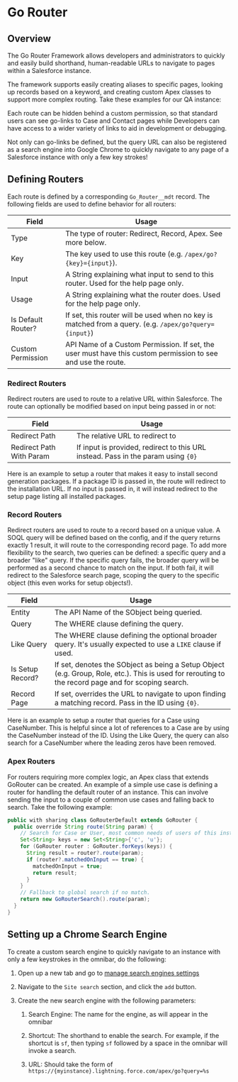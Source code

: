 # Go Router

## Overview

The Go Router Framework allows developers and administrators to quickly and
easily build shorthand, human-readable URLs to navigate to pages within a
Salesforce instance.

The framework supports easily creating aliases to specific pages, looking up
records based on a keyword, and creating custom Apex classes to support more
complex routing. Take these examples for our QA instance:

Each route can be hidden behind a custom permission, so that standard users can
see go-links to Case and Contact pages while Developers can have access to a
wider variety of links to aid in development or debugging.

Not only can go-links be defined, but the query URL can also be registered as a
search engine into Google Chrome to quickly navigate to any page of a Salesforce
instance with only a few key strokes!

## Defining Routers

Each route is defined by a corresponding `Go_Router__mdt` record. The following
fields are used to define behavior for all routers:

| Field              | Usage                                                   |
| ------------------ | ------------------------------------------------------- |
| Type               | The type of router: Redirect, Record, Apex. See more below.      |
| Key                | The key used to use this route (e.g. `/apex/go?{key}={input}`).                      |
| Input              | A String explaining what input to send to this router. Used for the help page only.       |
| Usage              | A String explaining what the router does. Used for the help page only.              |
| Is Default Router? | If set, this router will be used when no key is matched from a query. (e.g. `/apex/go?query={input}`)  |
| Custom Permission  | API Name of a Custom Permission. If set, the user must have this custom permission to see and use the route.  |

### Redirect Routers

Redirect routers are used to route to a relative URL within Salesforce. The
route can optionally be modified based on input being passed in or not:

| Field                    | Usage                                      |
| ------------------------ | ------------------------------------------ |
| Redirect Path            | The relative URL to redirect to            |
| Redirect Path With Param | If input is provided, redirect to this URL instead. Pass in the param using `{0}` |

Here is an example to setup a router that makes it easy to install second
generation packages. If a package ID is passed in, the route will redirect to
the installation URL. If no input is passed in, it will instead redirect to the
setup page listing all installed packages.

### Record Routers

Redirect routers are used to route to a record based on a unique value. A SOQL
query will be defined based on the config, and if the query returns exactly 1
result, it will route to the corresponding record page. To add more flexibility
to the search, two queries can be defined: a specific query and a broader "like"
query. If the specific query fails, the broader query will be performed as a
second chance to match on the input. If both fail, it will redirect to the
Salesforce search page, scoping the query to the specific object (this even
works for setup objects!).

| Field            | Usage                                                     |
| ---------------- | --------------------------------------------------------- |
| Entity           | The API Name of the SObject being queried.                |
| Query            | The WHERE clause defining the query.                      |
| Like Query       | The WHERE clause defining the optional broader query. It's usually expected to use a `LIKE` clause if used.    |
| Is Setup Record? | If set, denotes the SObject as being a Setup Object (e.g. Group, Role, etc.). This is used for rerouting to the record page and for scoping search.    |
| Record Page      | If set, overrides the URL to navigate to upon finding a matching record. Pass in the ID using `{0}`.  |

Here is an example to setup a router that queries for a Case using CaseNumber.
This is helpful since a lot of references to a Case are by using the CaseNumber
instead of the ID. Using the Like Query, the query can also search for a
CaseNumber where the leading zeros have been removed.

### Apex Routers

For routers requiring more complex logic, an Apex class that extends
GoRouter
can be created. An example of a simple use case is defining a router for
handling the default router of an instance. This can involve sending the input
to a couple of common use cases and falling back to search. Take the following
example:

```java
public with sharing class GoRouterDefault extends GoRouter {
  public override String route(String param) {
    // Search for Case or User, most common needs of users of this instance.
    Set<String> keys = new Set<String>{'c', 'u'};
    for (GoRouter router : GoRouter.forKeys(keys)) {
      String result = router?.route(param);
      if (router?.matchedOnInput == true) {
        matchedOnInput = true;
        return result;
      }
    }
    // Fallback to global search if no match.
    return new GoRouterSearch().route(param);
  }
}
```

## Setting up a Chrome Search Engine

To create a custom search engine to quickly navigate to an instance with only a
few keystrokes in the omnibar, do the following:

1.  Open up a new tab and go to
    [manage search engines settings](chrome://settings/searchEngines)
2.  Navigate to the `Site search` section, and click the `add` button.
3.  Create the new search engine with the following parameters:

    1.  Search Engine: The name for the engine, as will appear in the omnibar

    2.  Shortcut: The shorthand to enable the search. For example, if the
        shortcut is `sf`, then typing `sf` followed by a space in the omnibar
        will invoke a search.

    3.  URL: Should take the form of
        `https://{myinstance}.lightning.force.com/apex/go?query=%s`

